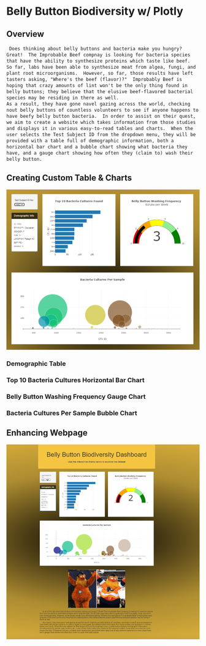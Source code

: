 # Belly Button Biodiversity w/ Plotly

## Overview

     Does thinking about belly buttons and bacteria make you hungry?  Great!  The Improbable Beef compnay is looking for bacteria species that have the ability to synthesize proteins which taste like beef.  So far, labs have been able to synthesize meat from algea, fungi, and plant root microorganisms.  However, so far, those results have left tasters asking, "Where's the beef (flavor)?"  Improbably Beef is hoping that crazy amounts of lint won't be the only thing found in belly buttons; they believe that the elusive beef-flavored bacterial species may be residing in there as well.
	As a result, they have gone navel gazing across the world, checking nout belly buttons of countless volunteers to see if anyone happens to have beefy belly button bacteria.  In order to assist on their quest, we aim to create a website which takes information from those studies and displays it in various easy-to-read tables and charts.  When the user selects the Test Subject ID from the dropdown menu, they will be provided with a table full of demographic information, both a horizontal bar chart and a bubble chart showing what bacteria they have, and a gauge chart showing how often they (claim to) wash their belly button.

## Creating Custom Table & Charts

![Sample 1443 Charts](https://github.com/Jeffstr00/Belly_Button/blob/main/resources/charts_1443.png)

### Demographic Table

### Top 10 Bacteria Cultures Horizontal Bar Chart

### Belly Button Washing Frequency Gauge Chart

### Bacteria Cultures Per Sample Bubble Chart

## Enhancing Webpage

![Belly Button Biodiversity Webpage](https://github.com/Jeffstr00/Belly_Button/blob/main/resources/webpage.png)